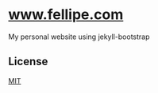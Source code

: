 # www.fellipe.com

My personal website using jekyll-bootstrap

## License

[MIT](http://opensource.org/licenses/MIT)

